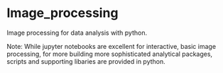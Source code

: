 # Image_processing
Image processing for data analysis with python.

Note: While jupyter notebooks are excellent for interactive, basic image processing, for more building more sophisticated 
analytical packages,  scripts and supporting libaries are provided in python.
